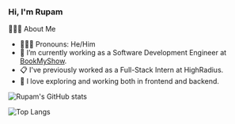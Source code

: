 ### Hi, I'm Rupam

👩🏻‍💻 About Me
- 👩🏻‍💻 Pronouns: He/Him
- 💼 I’m currently working as a Software Development Engineer at [BookMyShow](https://in.bookmyshow.com/).
- 📋 I've previously worked as a Full-Stack Intern at HighRadius.
- 🧭 I love exploring and working both in frontend and backend.

![Rupam's GitHub stats](https://github-readme-stats.vercel.app/api?username=dtrup00&show_icons=true&theme=radical)

![Top Langs](https://github-readme-stats.vercel.app/api/top-langs/?username=dtrup00&layout=donut-vertical)
